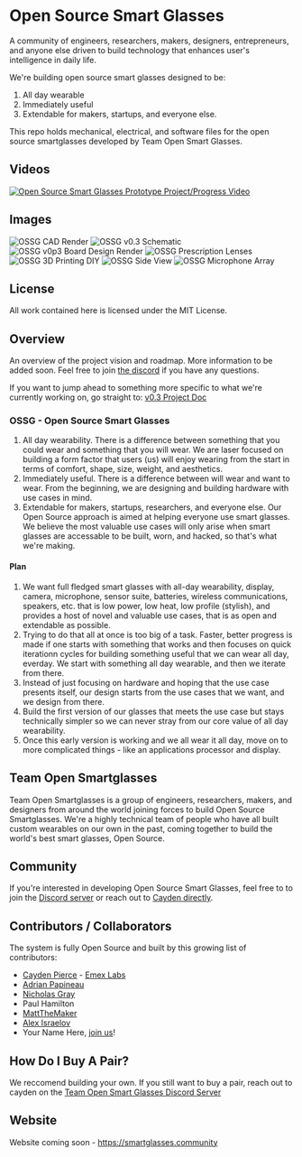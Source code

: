 # Open Source Smart Glasses

A community of engineers, researchers, makers, designers, entrepreneurs, and anyone else driven to build technology that enhances user's intelligence in daily life.  

We're building open source smart glasses designed to be:  
1. All day wearable 
2. Immediately useful 
3. Extendable for makers, startups, and everyone else.  

This repo holds mechanical, electrical, and software files for the open source smartglasses developed by Team Open Smart Glasses.

## Videos

[![Open Source Smart Glasses Prototype Project/Progress Video](res/thumbnail_ossg_play.jpg)](https://www.youtube.com/watch?v=PwmGNWkpKW8 "Open Source Smart Glasses")


## Images

![OSSG CAD Render](res/MSArender3_crop.png)
![OSSG v0.3 Schematic](res/OSSGv0p3_schematic_20220701.jpg)
![OSSG v0p3 Board Design Render](res/V0.3_SmartglassesPCB-3DModels.png)
![OSSG Prescription Lenses](res/OpenSourceSmartGlasses_prescription_lenses_CaydenPierce.jpg)
![OSSG 3D Printing DIY](res/3d_printing_OpenSourceSmartGlasses_TeamOpenSmartGlasses_MattTheMaker_CaydenPierce.jpg)
![OSSG Side View](res/Wearable_microphone_arrays_flex_pcb_v0p2_CaydenPierce.jpg)
![OSSG Microphone Array](res/OpenSourceSmartGlasses_side_view_thin_CaydenPierce.jpg)

## License

All work contained here is licensed under the MIT License.

## Overview

An overview of the project vision and roadmap. More information to be added soon. Feel free to join [the discord](https://discord.gg/5ukNvkEAqT) if you have any questions.  

If you want to jump ahead to something more specific to what we're currently working on, go straight to: [v0.3 Project Doc](https://github.com/CaydenPierce/OpenSourceSmartGlasses/wiki/v0.3-Project-Doc)
### OSSG - Open Source Smart Glasses

1. All day wearability. There is a difference between something that you could wear and something that you will wear. We are laser focused on building a form factor that users (us) will enjoy wearing from the start in terms of comfort, shape, size, weight, and aesthetics.
2. Immediately useful. There is a difference between will wear and want to wear. From the beginning, we are designing and building hardware with use cases in mind.
3. Extendable for makers, startups, researchers, and everyone else. Our Open Source approach is aimed at helping everyone use smart glasses. We believe the most valuable use cases will only arise when smart glasses are accessable to be built, worn, and hacked, so that's what we're making.

#### Plan

1. We want full fledged smart glasses with all-day wearability, display, camera, microphone, sensor suite, batteries, wireless communications, speakers, etc. that is low power, low heat, low profile (stylish), and provides a host of novel and valuable use cases, that is as open and extendable as possible.
2. Trying to do that all at once is too big of a task. Faster, better progress is made if one starts with something that works and then focuses on quick iterationn cycles for building something useful that we can wear all day, everday. We start with something all day wearable, and then we iterate from there. 
3. Instead of just focusing on hardware and hoping that the use case presents itself, our design starts from the use cases that we want, and we design from there. 
4. Build the first version of our glasses that meets the use case but stays technically simpler so we can never stray from our core value of all day wearability.
5. Once this early version is working and we all wear it all day, move on to more complicated things - like an applications processor and display.

## Team Open Smartglasses

Team Open Smartglasses is a group of engineers, researchers, makers, and designers from around the world joining forces to build Open Source Smartglasses. We're a highly technical team of people who have all built custom wearables on our own in the past, coming together to build the world's best smart glasses, Open Source.

## Community

If you're interested in developing Open Source Smart Glasses, feel free to to join the [Discord server](https://discord.gg/5ukNvkEAqT) or reach out to [Cayden directly](https://caydenpierce.com).

## Contributors / Collaborators

The system is fully Open Source and built by this growing list of contributors:

- [Cayden Pierce](https://caydenpierce.com) - [Emex Labs](https://emexwearables.com)
- [Adrian Papineau](https://www.parallelinnov.com/about-us/)
- [Nicholas Gray](https://github.com/Thecactusman0)
- Paul Hamilton
- [MattTheMaker](https://www.mrdcreations.org/)
- [Alex Israelov](https://alexisraelov.com)
- Your Name Here, [join us](https://discord.gg/5ukNvkEAqT)!

## How Do I Buy A Pair?

We reccomend building your own. If you still want to buy a pair, reach out to cayden on the [Team Open Smart Glasses Discord Server](https://discord.gg/5ukNvkEAqT)
## Website

Website coming soon - https://smartglasses.community
